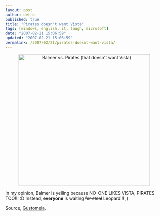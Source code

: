```yaml
---
layout: post
author: detro
published: true
title: "Pirates doesn't want Vista"
tags: [windows, english, it, laugh, microsoft]
date: "2007-02-21 15:06:59"
updated: "2007-02-21 15:06:59"
permalink: /2007/02/21/pirates-doesnt-want-vista/
---
```


<div align="center"><img src="http://www.geekculture.com/joyoftech/joyimages/927.gif" alt="Balmer vs. Pirates (that doesn't want Vista)" width="420" /></div>

In my opinion, Balmer is yelling because NO-ONE LIKES VISTA, PIRATES TOO!!! :D
Instead, <strong>everyone</strong> is waiting <del datetime="2007-02-21T14:03:55+00:00">for steal</del> Leopard!!! ;)

Source, <a href="http://gustomela.blogsome.com/2007/02/21/steeeve-laltro/">Gustomela</a>.
